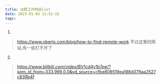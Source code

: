 ```yaml
---
title: 远程工作网站list
date: 2023-01-03 11:52:15
tags:
---
```

1. 
> https://www.oberlo.com/blog/how-to-find-remote-work
不过这里的网站,有一些打不开了

2.
> https://www.bilibili.com/video/BV1cd4y1b7pe/?spm_id_from=333.999.0.0&vd_source=cfbe808519ea188d379aa2527c839b4f


